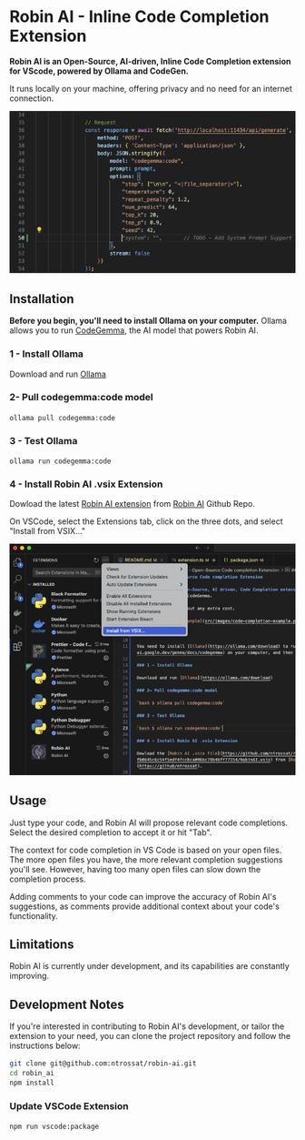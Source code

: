 # Robin AI - Inline Code Completion Extension

**Robin AI is an Open-Source, AI-driven, Inline Code Completion extension for VScode, powered by Ollama and CodeGen.**

It runs locally on your machine, offering privacy and no need for an internet connection.

![Code Completion Example](src/images/code-completion-example.png)

## Installation

**Before you begin, you'll need to install Ollama on your computer.** Ollama allows you to run [CodeGemma](https://ai.google.dev/gemma/docs/codegemma), the AI model that powers Robin AI.

### 1 - Install Ollama

Download and run [Ollama](https://ollama.com/download)

### 2- Pull codegemma:code model

`ollama pull codegemma:code`

### 3 - Test Ollama

`ollama run codegemma:code`

### 4 - Install Robin AI .vsix Extension

Dowload the latest [Robin AI extension](https://github.com/ntrossat/robin-ai/blob/main/robin-ai-0.1.0.vsix) from [Robin AI](https://github/ntrossat/robin-ai) Github Repo.

On VSCode, select the Extensions tab, click on the three dots, and select "Install from VSIX..."

![Install from VSIX](src/images/install-from-vsix.png)

## Usage

Just type your code, and Robin AI will propose relevant code completions. Select the desired completion to accept it or hit "Tab".

The context for code completion in VS Code is based on your open files. The more open files you have, the more relevant completion suggestions you'll see. However, having too many open files can slow down the completion process.

Adding comments to your code can improve the accuracy of Robin AI's suggestions, as comments provide additional context about your code's functionality.

## Limitations

Robin AI is currently under development, and its capabilities are constantly improving.

## Development Notes

If you're interested in contributing to Robin AI's development, or tailor the extension to your need, you can clone the project repository and follow the instructions below:

```bash
git clone git@github.com:ntrossat/robin-ai.git
cd robin_ai
npm install
```

### Update VSCode Extension

`npm run vscode:package`
